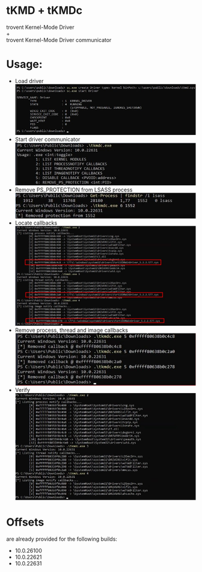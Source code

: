 # tKMD + tKMDc
trovent Kernel-Mode Driver\
+\
trovent Kernel-Mode Driver communicator

# Usage: 
- Load driver\
![Loading Driver](./_readme.d/01_load_driver.png)
- Start driver communicator\
![Starting Driver Communicator](./_readme.d/02_driver_communicator_help.png)
- Remove PS_PROTECTION from LSASS process\
![Removing PS_PROTECTION](./_readme.d/06_remove_ps_protection_from_lsass.png)
- Locate callbacks\
![Locating Callbacks](./_readme.d/03_locate_callbacks.png)
- Remove process, thread and image callbacks\
![Removing Callbacks](./_readme.d/04_disable_callbacks.png)
- Verify\
![Verifying](./_readme.d/05_verify_callbacks_removed.png)

# Offsets
are already provided for the following builds:
- 10.0.26100
- 10.0.22621
- 10.0.22631
